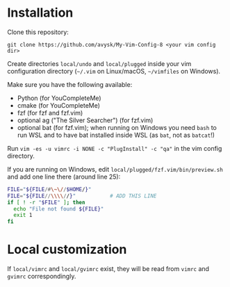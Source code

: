 # Installation

Clone this repository:
```
git clone https://github.com/avysk/My-Vim-Config-8 <your vim config dir>
```

Create directories `local/undo` and `local/plugged` inside your vim
configuration directory (`~/.vim` on Linux/macOS, `~/vimfiles` on Windows).

Make sure you have the following available:
- Python (for YouCompleteMe)
- cmake (for YouCompleteMe)
- fzf (for fzf and fzf.vim)
- optional ag ("The Silver Searcher") (for fzf.vim)
- optional bat (for fzf.vim); when running on Windows you need `bash` to run WSL
    and to have bat installed inside WSL (as `bat`, not as `batcat`!)

Run `vim -es -u vimrc -i NONE -c "PlugInstall" -c "qa"` in the vim config
directory.

If you are running on Windows, edit `local/plugged/fzf.vim/bin/preview.sh` and
add one line there (around line 25):
```sh
FILE="${FILE/#\~\//$HOME/}"
FILE="${FILE//\\\\//}"           # ADD THIS LINE
if [ ! -r "$FILE" ]; then
  echo "File not found ${FILE}"
  exit 1
fi
```

# Local customization

If `local/vimrc` and `local/gvimrc` exist, they will be read from `vimrc` and
`gvimrc` correspondingly.
